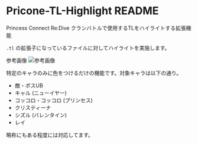 # Pricone-TL-Highlight README

Princess Connect Re:Dive  クランバトルで使用するTLをハイライトする拡張機能

`.tl` の拡張子になっているファイルに対してハイライトを実施します。

参考画像
![参考画像](https://cdn.discordapp.com/attachments/640920770641395731/787657168399761408/unknown.png)

特定のキャラのみに色をつけるだけの機能です。対象キャラは以下の通り。

- 敵・ボスUB
- キャル (ニューイヤー)
- コッコロ・コッコロ (プリンセス)
- クリスティーナ
- シズル (バレンタイン)
- レイ

略称にもある程度には対応してます。
